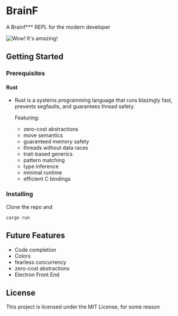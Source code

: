 # BrainF

A Brainf*** REPL for the modern developer


![Wow! It's amazing!](https://user-images.githubusercontent.com/3868926/35427307-5e5b632a-021d-11e8-8e7a-4fb245edf9ba.png)


## Getting Started

### Prerequisites

#### Rust

* Rust is a systems programming language that runs blazingly fast, prevents segfaults, and guarantees thread safety. 

  Featuring:
  * zero-cost abstractions
  * move semantics
  * guaranteed memory safety
  * threads without data races
  * trait-based generics
  * pattern matching
  * type inference
  * minimal runtime
  * efficient C bindings


### Installing

Clone the repo and

```
cargo run
```


## Future Features

* Code completion
* Colors
* fearless concurrency
* zero-cost abstractions
* Electron Front End


## License

This project is licensed under the MIT License, for some reason
